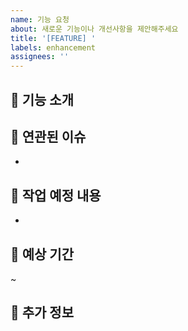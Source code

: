 ```yaml
---
name: 기능 요청
about: 새로운 기능이나 개선사항을 제안해주세요
title: '[FEATURE] '
labels: enhancement
assignees: ''
---
```


## 🧐 기능 소개
<!-- 구현하고자 하는 기능을 간단히 설명해주세요 -->

## 🔗 연관된 이슈
<!-- 관련된 이슈가 있다면 #이슈번호 로 연결해주세요 -->
- 

## 🔧 작업 예정 내용
<!-- 구체적인 작업 내용을 나열해주세요 -->
- 

## 📆 예상 기간
<!-- 작업 예상 기간을 입력해주세요 -->
~ 

## 📝 추가 정보
<!-- 기타 참고사항이나 자료 링크 등을 첨부해주세요 -->
